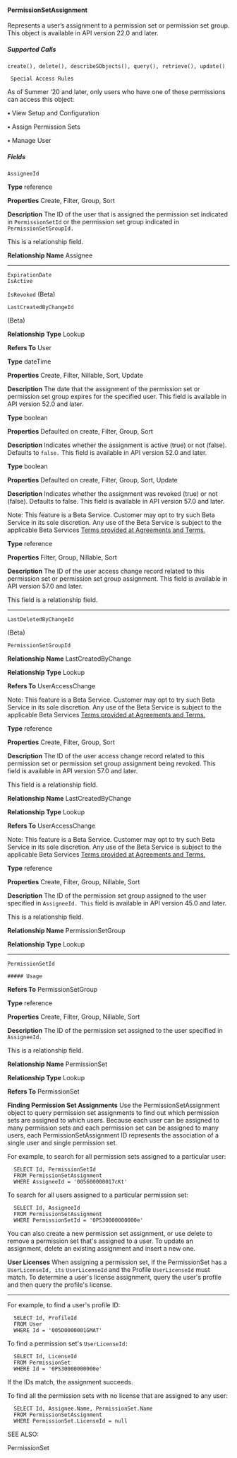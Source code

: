 #### PermissionSetAssignment

Represents a user’s assignment to a permission set or permission set group. This object is available in API version 22.0 and later.

##### Supported Calls
```
create(), delete(), describeSObjects(), query(), retrieve(), update()

 Special Access Rules

```
As of Summer ’20 and later, only users who have one of these permissions can access this object:

**•** View Setup and Configuration

**•** Assign Permission Sets

**•** Manage User

##### Fields

```
AssigneeId

```

**Type**
reference

**Properties**
Create, Filter, Group, Sort

**Description**
The ID of the user that is assigned the permission set indicated in `PermissionSetId`
or the permission set group indicated in `PermissionSetGroupId.`

This is a relationship field.

**Relationship Name**
Assignee


-----

```
ExpirationDate
IsActive

```
`IsRevoked` (Beta)
```
LastCreatedByChangeId

```
(Beta)


**Relationship Type**
Lookup

**Refers To**
User

**Type**
dateTime

**Properties**
Create, Filter, Nillable, Sort, Update

**Description**
The date that the assignment of the permission set or permission set group expires for the
specified user. This field is available in API version 52.0 and later.

**Type**
boolean

**Properties**
Defaulted on create, Filter, Group, Sort

**Description**
Indicates whether the assignment is active (true) or not (false). Defaults to `false.`
This field is available in API version 52.0 and later.

**Type**
boolean

**Properties**
Defaulted on create, Filter, Group, Sort, Update

**Description**
Indicates whether the assignment was revoked (true) or not (false). Defaults to false.
This field is available in API version 57.0 and later.

Note: This feature is a Beta Service. Customer may opt to try such Beta Service in its
sole discretion. Any use of the Beta Service is subject to the applicable Beta Services
[Terms provided at Agreements and Terms.](https://www.salesforce.com/company/legal/agreements/)

**Type**
reference

**Properties**
Filter, Group, Nillable, Sort

**Description**
The ID of the user access change record related to this permission set or permission set group
assignment. This field is available in API version 57.0 and later.

This field is a relationship field.


-----

```
LastDeletedByChangeId

```
(Beta)
```
PermissionSetGroupId

```

**Relationship Name**
LastCreatedByChange

**Relationship Type**
Lookup

**Refers To**
UserAccessChange

Note: This feature is a Beta Service. Customer may opt to try such Beta Service in its
sole discretion. Any use of the Beta Service is subject to the applicable Beta Services
[Terms provided at Agreements and Terms.](https://www.salesforce.com/company/legal/agreements/)

**Type**
reference

**Properties**
Create, Filter, Group, Sort

**Description**
The ID of the user access change record related to this permission set or permission set group
assignment being revoked. This field is available in API version 57.0 and later.

This field is a relationship field.

**Relationship Name**
LastCreatedByChange

**Relationship Type**
Lookup

**Refers To**
UserAccessChange

Note: This feature is a Beta Service. Customer may opt to try such Beta Service in its
sole discretion. Any use of the Beta Service is subject to the applicable Beta Services
[Terms provided at Agreements and Terms.](https://www.salesforce.com/company/legal/agreements/)

**Type**
reference

**Properties**
Create, Filter, Group, Nillable, Sort

**Description**
The ID of the permission set group assigned to the user specified in `AssigneeId. This`
field is available in API version 45.0 and later.

This is a relationship field.

**Relationship Name**
PermissionSetGroup

**Relationship Type**
Lookup


-----

```
PermissionSetId

##### Usage

```

**Refers To**
PermissionSetGroup

**Type**
reference

**Properties**
Create, Filter, Group, Nillable, Sort

**Description**
The ID of the permission set assigned to the user specified in `AssigneeId.`

This is a relationship field.

**Relationship Name**
PermissionSet

**Relationship Type**
Lookup

**Refers To**
PermissionSet


**Finding Permission Set Assignments**
Use the PermissionSetAssignment object to query permission set assignments to find out which permission sets are assigned to
which users. Because each user can be assigned to many permission sets and each permission set can be assigned to many users,
each PermissionSetAssignment ID represents the association of a single user and single permission set.

For example, to search for all permission sets assigned to a particular user:
```
  SELECT Id, PermissionSetId
  FROM PermissionSetAssignment
  WHERE AssigneeId = '005600000017cKt'

```
To search for all users assigned to a particular permission set:
```
  SELECT Id, AssigneeId
  FROM PermissionSetAssignment
  WHERE PermissionSetId = '0PS30000000000e'

```
You can also create a new permission set assignment, or use delete to remove a permission set that's assigned to a user. To update
an assignment, delete an existing assignment and insert a new one.

**User Licenses**
When assigning a permission set, if the PermissionSet has a `UserLicenseId, its` `UserLicenseId` and the Profile
`UserLicenseId` must match. To determine a user's license assignment, query the user's profile and then query the profile's
license.


-----

For example, to find a user's profile ID:
```
  SELECT Id, ProfileId
  FROM User
  WHERE Id = '005D0000001GMAT'

```
To find a permission set's `UserLicenseId:`
```
  SELECT Id, LicenseId
  FROM PermissionSet
  WHERE Id = '0PS30000000000e'

```
If the IDs match, the assignment succeeds.

To find all the permission sets with no license that are assigned to any user:
```
  SELECT Id, Assignee.Name, PermissionSet.Name
  FROM PermissionSetAssignment
  WHERE PermissionSet.LicenseId = null

```
SEE ALSO:

PermissionSet
